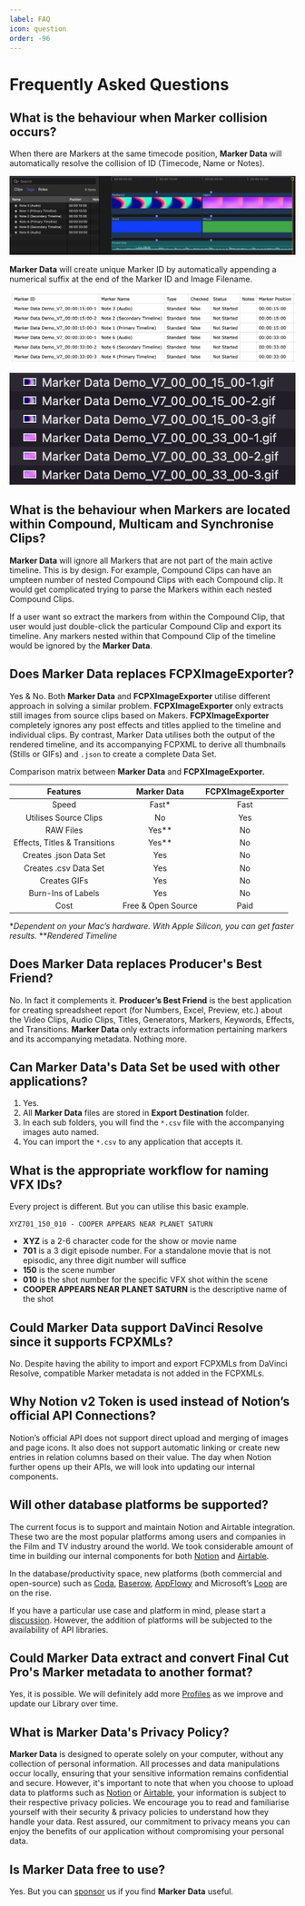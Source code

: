 ```yaml
---
label: FAQ
icon: question
order: -96
---
```

# Frequently Asked Questions

## What is the behaviour when Marker collision occurs?

When there are Markers at the same timecode position, **Marker Data** will automatically resolve the collision of ID (Timecode, Name or Notes).

![Marker Collision](assets/fcp_marker_collision_01.png)

**Marker Data** will create unique Marker ID by automatically appending a numerical suffix at the end of the Marker ID and Image Filename.

![Unique Marker ID](assets/fcp_marker_collision_02.png)

![Unique Image Filename](assets/fcp_marker_collision_03.png)

## What is the behaviour when Markers are located within Compound, Multicam and Synchronise Clips?

**Marker Data** will ignore all Markers that are not part of the main active timeline. This is by design. For example, Compound Clips can have an umpteen number of nested Compound Clips with each Compound clip. It would get complicated trying to parse the Markers within each nested Compound Clips.

If a user want so extract the markers from within the Compound Clip, that user would just double-click the particular Compound Clip and export its timeline. Any markers nested within that Compound Clip of the timeline would be ignored by the **Marker Data**.

## Does Marker Data replaces FCPXImageExporter?

Yes & No. Both **Marker Data** and **FCPXImageExporter** utilise different approach in solving a similar problem. **FCPXImageExporter** only extracts still images from source clips based on Makers. **FCPXImageExporter** completely ignores any post effects and titles applied to the timeline and individual clips. By contrast, Marker Data utilises both the output of the rendered timeline, and its accompanying FCPXML to derive all thumbnails (Stills or GIFs) and `.json` to create a complete Data Set.

Comparison matrix between **Marker Data** and **FCPXImageExporter.**

Features   | Marker Data | FCPXImageExporter
:---:   | :---: | :---:
Speed | Fast*  | Fast
Utilises Source Clips | No | Yes
RAW Files| Yes** | No
Effects, Titles & Transitions | Yes** | No
Creates .json Data Set | Yes | No
Creates .csv Data Set | Yes | No
Creates GIFs | Yes | No
Burn-Ins of Labels | Yes | No
Cost | Free & Open Source | Paid

**Dependent on your Mac’s hardware. With Apple Silicon, you can get faster results.*
***Rendered Timeline*

## Does Marker Data replaces Producer's Best Friend?

No. In fact it complements it. **Producer’s Best Friend** is the best application for creating spreadsheet report (for Numbers, Excel, Preview, etc.) about the Video Clips, Audio Clips, Titles, Generators, Markers, Keywords, Effects, and Transitions. **Marker Data** only extracts information pertaining markers and its accompanying metadata. Nothing more.

## Can Marker Data's Data Set be used with other applications?

1. Yes.
2. All **Marker Data** files are stored in **Export Destination** folder.
3. In each sub folders, you will find the `*.csv` file with the accompanying images auto named.
4. You can import the `*.csv` to any application that accepts it.

## What is the appropriate workflow for naming VFX IDs?

Every project is different. But you can utilise this basic example.

``` VFX ID Example
XYZ701_150_010 - COOPER APPEARS NEAR PLANET SATURN
```

- **XYZ** is a 2-6 character code for the show or movie name
- **701** is a 3 digit episode number. For a standalone movie that is not episodic, any three digit number will suffice
- **150** is the scene number
- **010** is the shot number for the specific VFX shot within the scene
- **COOPER APPEARS NEAR PLANET SATURN** is the descriptive name of the shot

## Could Marker Data support DaVinci Resolve since it supports FCPXMLs?

No. Despite having the ability to import and export FCPXMLs from DaVinci Resolve, compatible Marker metadata is not added in the FCPXMLs.

## Why Notion v2 Token is used instead of Notion’s official API Connections?

Notion’s official API does not support direct upload and merging of images and page icons. It also does not support automatic linking or create new entries in relation columns based on their value. The day when Notion further opens up their APIs, we will look into updating our internal components.

## Will other database platforms be supported?

The current focus is to support and maintain Notion and Airtable integration. These two are the most popular platforms among users and companies in the Film and TV industry around the world. We took considerable amount of time in building our internal components for both [Notion](https://github.com/TheAcharya/csv2notion-neo) and [Airtable](https://github.com/TheAcharya/Airlift).

In the database/productivity space, new platforms (both commercial and open-source) such as [Coda](https://coda.io/), [Baserow](https://baserow.io/), [AppFlowy](https://appflowy.io/) and Microsoft’s [Loop](https://loop.microsoft.com/learn) are on the rise.

If you have a particular use case and platform in mind, please start a [discussion](https://github.com/TheAcharya/MarkerData/discussions). However, the addition of platforms will be subjected to the availability of API libraries.

## Could Marker Data extract and convert Final Cut Pro's Marker metadata to another format?

Yes, it is possible. We will definitely add more [Profiles](https://github.com/TheAcharya/MarkersExtractor/issues?q=is%3Aissue+is%3Aopen+label%3Aprofiles) as we improve and update our Library over time.

## What is Marker Data's Privacy Policy?

**Marker Data** is designed to operate solely on your computer, without any collection of personal information. All processes and data manipulations occur locally, ensuring that your sensitive information remains confidential and secure. However, it's important to note that when you choose to upload data to platforms such as [Notion](https://www.notion.so/security) or [Airtable](https://www.airtable.com/company/trust-and-security), your information is subject to their respective privacy policies. We encourage you to read and familiarise yourself with their security & privacy policies to understand how they handle your data. Rest assured, our commitment to privacy means you can enjoy the benefits of our application without compromising your personal data.

## Is Marker Data free to use?

Yes. But you can [sponsor](https://github.com/sponsors/TheAcharya) us if you find **Marker Data** useful.

